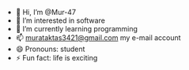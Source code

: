 - 👋 Hi, I’m @Mur-47
- 👀 I’m interested in software
- 🌱 I’m currently learning programming
- 📫 murataktas3421@gmail.com my e-mail account
- 😄 Pronouns: student
- ⚡ Fun fact: life is exciting

<!---
Mur-47/Mur-47 is a ✨ special ✨ repository because its `README.md` (this file) appears on your GitHub profile.
You can click the Preview link to take a look at your changes.
--->
